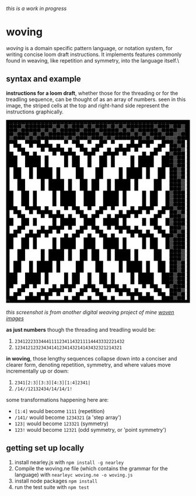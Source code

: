 *this is a work in progress*

# woving

*woving* is a domain specific pattern language, or notation system, for writing concise loom draft instructions. It implements features commonly found in weaving, like repetition and symmetry, into the language itself.\

## syntax and example

**instructions for a loom draft**, whether those for the threading or for the treadling sequence, can be thought of as an array of numbers. seen in this image, the striped cells at the top and right-hand side represent the instructions graphically.

![image of loom draft notation and graphic of generated textile](./readme_src/b.png)

*this screenshot is from another digital weaving project of mine [woven images](https://pcsteppan.github.io/woven-images/)*

**as just numbers** though the threading and treadling would be:
1. ```234122233344411112341143211114443332221432```
2. ```12341212323434141234143214143432321214321```

**in woving**, those lengthy sequences collapse down into a conciser and clearer form, denoting repetition, symmetry, and where values move incrementally up or down:

1. ```2341[2:3][3:3][4:3][1:4]2341|```
2. ```/14//12132434/14/14/1!```

some transformations happening here are:
+ ```[1:4]``` would become ```1111``` (repetition)
+ ```/141/``` would become ```1234321``` (a 'step array')
+ ```123|``` would become ```123321``` (symmetry)
+ ```123!``` would become ```12321``` (odd symmetry, or 'point symmetry')


## getting set up locally

1. install nearley.js with ```npm install -g nearley```
2. Compile the woving.ne file (which contains the grammar for the language) with ```nearleyc woving.ne -o woving.js```
3. install node packages ```npm install```
4. run the test suite with ```npm test```
